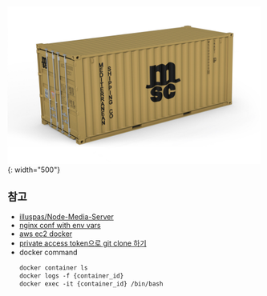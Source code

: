 ![MSC](./msc.png){: width="500"}

## 참고
* [illuspas/Node-Media-Server](https://github.com/illuspas/Node-Media-Server)
* [nginx conf with env vars](https://github.com/filipkrw/nginx-conf-with-env-vars/tree/main)
* [aws ec2 docker](https://sjh9708.tistory.com/100)
* [private access token으로 git clone 하기](https://velog.io/@ashappyasikonw/Private-Access-Token%EC%9C%BC%EB%A1%9Cgit-clone-%ED%95%98%EA%B8%B0)
* docker command
    ```
    docker container ls
    docker logs -f {container_id}
    docker exec -it {container_id} /bin/bash
    ```